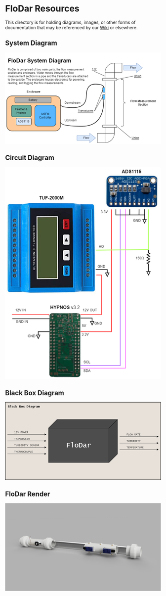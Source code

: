 # FloDar Resources

This directory is for holding diagrams, images, or other forms of documentation that may be referenced by our [Wiki](https://github.com/OPEnSLab-OSU/OPEnS-Lab-Home/wiki/FloDar) or elsewhere.

## System Diagram

![FloDarSystemDiagram](https://github.com/OPEnSLab-OSU/FloDar/blob/main/Resources/FloDarSystemDiagram.drawio.png)

## Circuit Diagram

![CircuitDiagram](https://github.com/OPEnSLab-OSU/FloDar/blob/main/Resources/CircuitDiagram.png)

## Black Box Diagram
![Black Box Diagram](https://github.com/OPEnSLab-OSU/FloDar/blob/main/Resources/BlackBox.png)

## FloDar Render
![FloDar Render](https://github.com/OPEnSLab-OSU/FloDar/blob/main/Resources/Full_Pipe_and_Casing_Render.png)
